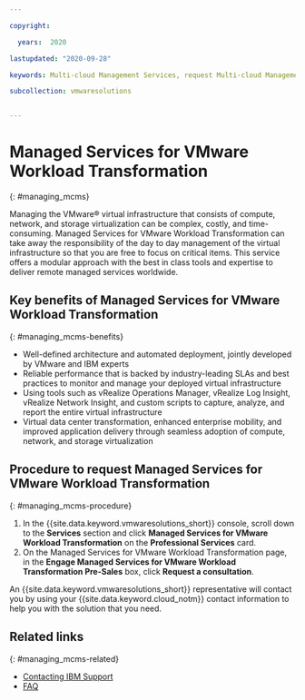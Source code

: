 ```yaml
---

copyright:

  years:  2020

lastupdated: "2020-09-28"

keywords: Multi-cloud Management Services, request Multi-cloud Management Services, tech specs Multi-cloud Management Services

subcollection: vmwaresolutions


---
```


# Managed Services for VMware Workload Transformation
{: #managing_mcms}

Managing the VMware® virtual infrastructure that consists of compute, network, and storage virtualization can be complex, costly, and time-consuming. Managed Services for VMware Workload Transformation can take away the responsibility of the day to day management of the virtual infrastructure so that you are free to focus on critical items. This service offers a modular approach with the best in class tools and expertise to deliver remote managed services worldwide.

## Key benefits of Managed Services for VMware Workload Transformation
{: #managing_mcms-benefits}

* Well-defined architecture and automated deployment, jointly developed by VMware and IBM experts
* Reliable performance that is backed by industry-leading SLAs and best practices to monitor and manage your deployed virtual infrastructure
* Using tools such as vRealize Operations Manager, vRealize Log Insight, vRealize Network Insight, and custom scripts to capture, analyze, and report the entire virtual infrastructure
* Virtual data center transformation, enhanced enterprise mobility, and improved application delivery through seamless adoption of compute, network, and storage virtualization

## Procedure to request Managed Services for VMware Workload Transformation
{: #managing_mcms-procedure}

1. In the {{site.data.keyword.vmwaresolutions_short}} console, scroll down to the **Services** section and click **Managed Services for VMware Workload Transformation** on the **Professional Services** card.
2. On the Managed Services for VMware Workload Transformation page, in the **Engage Managed Services for VMware Workload Transformation Pre-Sales** box, click **Request a consultation**.

  An {{site.data.keyword.vmwaresolutions_short}} representative will contact you by using your {{site.data.keyword.cloud_notm}} contact information to help you with the solution that you need.

## Related links
{: #managing_mcms-related}

* [Contacting IBM Support](/docs/vmwaresolutions?topic=vmwaresolutions-trbl_support)
* [FAQ](/docs/vmwaresolutions?topic=vmwaresolutions-faq-vmwaresolutions)
